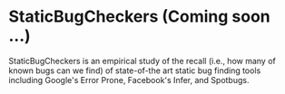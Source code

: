 # StaticBugCheckers (Coming soon ...)
StaticBugCheckers is an empirical study of the recall (i.e., how many of known bugs can we find) of state-of-the art static bug finding tools including Google's Error Prone, Facebook's Infer, and Spotbugs.
